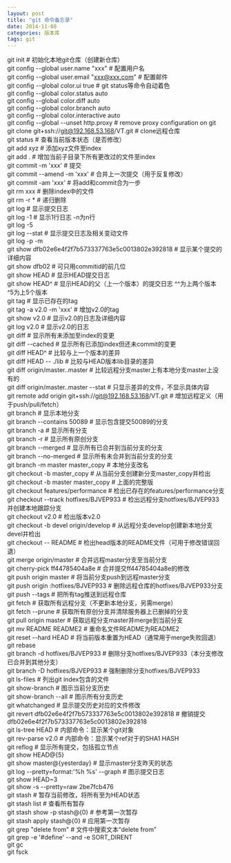 ```yaml
---
layout: post
title: "git 命令备忘录"
date: 2014-11-08
categories: 版本库
tags: git
---
```


git init                                                  # 初始化本地git仓库（创建新仓库）<br/>
git config --global user.name "xxx"                       # 配置用户名<br/>
git config --global user.email "xxx@xxx.com"              # 配置邮件<br/>
git config --global color.ui true                         # git status等命令自动着色<br/>
git config --global color.status auto<br/>
git config --global color.diff auto<br/>
git config --global color.branch auto<br/>
git config --global color.interactive auto<br/>
git config --global --unset http.proxy                    # remove  proxy configuration on git<br/>
git clone git+ssh://git@192.168.53.168/VT.git             # clone远程仓库<br/>
git status                                                # 查看当前版本状态（是否修改）<br/>
git add xyz                                               # 添加xyz文件至index<br/>
git add .                                                 # 增加当前子目录下所有更改过的文件至index<br/>
git commit -m 'xxx'                                       # 提交<br/>
git commit --amend -m 'xxx'                               # 合并上一次提交（用于反复修改）<br/>
git commit -am 'xxx'                                      # 将add和commit合为一步<br/>
git rm xxx                                                # 删除index中的文件<br/>
git rm -r *                                               # 递归删除<br/>
git log                                                   # 显示提交日志<br/>
git log -1                                                # 显示1行日志 -n为n行<br/>
git log -5<br/>
git log --stat                                            # 显示提交日志及相关变动文件<br/>
git log -p -m<br/>
git show dfb02e6e4f2f7b573337763e5c0013802e392818         # 显示某个提交的详细内容<br/>
git show dfb02                                            # 可只用commitid的前几位<br/>
git show HEAD                                             # 显示HEAD提交日志<br/>
git show HEAD^                                            # 显示HEAD的父（上一个版本）的提交日志 ^^为上两个版本 ^5为上5个版本<br/>
git tag                                                   # 显示已存在的tag<br/>
git tag -a v2.0 -m 'xxx'                                  # 增加v2.0的tag<br/>
git show v2.0                                             # 显示v2.0的日志及详细内容<br/>
git log v2.0                                              # 显示v2.0的日志<br/>
git diff                                                  # 显示所有未添加至index的变更<br/>
git diff --cached                                         # 显示所有已添加index但还未commit的变更<br/>
git diff HEAD^                                            # 比较与上一个版本的差异<br/>
git diff HEAD -- ./lib                                    # 比较与HEAD版本lib目录的差异<br/>
git diff origin/master..master                            # 比较远程分支master上有本地分支master上没有的<br/>
git diff origin/master..master --stat                     # 只显示差异的文件，不显示具体内容<br/>
git remote add origin git+ssh://git@192.168.53.168/VT.git # 增加远程定义（用于push/pull/fetch）<br/>
git branch                                                # 显示本地分支<br/>
git branch --contains 50089                               # 显示包含提交50089的分支<br/>
git branch -a                                             # 显示所有分支<br/>
git branch -r                                             # 显示所有原创分支<br/>
git branch --merged                                       # 显示所有已合并到当前分支的分支<br/>
git branch --no-merged                                    # 显示所有未合并到当前分支的分支<br/>
git branch -m master master_copy                          # 本地分支改名<br/>
git checkout -b master_copy                               # 从当前分支创建新分支master_copy并检出<br/>
git checkout -b master master_copy                        # 上面的完整版<br/>
git checkout features/performance                         # 检出已存在的features/performance分支<br/>
git checkout --track hotfixes/BJVEP933                    # 检出远程分支hotfixes/BJVEP933并创建本地跟踪分支<br/>
git checkout v2.0                                         # 检出版本v2.0<br/>
git checkout -b devel origin/develop                      # 从远程分支develop创建新本地分支devel并检出<br/>
git checkout -- README                                    # 检出head版本的README文件（可用于修改错误回退）<br/>
git merge origin/master                                   # 合并远程master分支至当前分支<br/>
git cherry-pick ff44785404a8e                             # 合并提交ff44785404a8e的修改<br/>
git push origin master                                    # 将当前分支push到远程master分支<br/>
git push origin :hotfixes/BJVEP933                        # 删除远程仓库的hotfixes/BJVEP933分支<br/>
git push --tags                                           # 把所有tag推送到远程仓库<br/>
git fetch                                                 # 获取所有远程分支（不更新本地分支，另需merge）<br/>
git fetch --prune                                         # 获取所有原创分支并清除服务器上已删掉的分支<br/>
git pull origin master                                    # 获取远程分支master并merge到当前分支<br/>
git mv README README2                                     # 重命名文件README为README2<br/>
git reset --hard HEAD                                     # 将当前版本重置为HEAD（通常用于merge失败回退）<br/>
git rebase<br/>
git branch -d hotfixes/BJVEP933                           # 删除分支hotfixes/BJVEP933（本分支修改已合并到其他分支）<br/>
git branch -D hotfixes/BJVEP933                           # 强制删除分支hotfixes/BJVEP933<br/>
git ls-files                                              # 列出git index包含的文件<br/>
git show-branch                                           # 图示当前分支历史<br/>
git show-branch --all                                     # 图示所有分支历史<br/>
git whatchanged                                           # 显示提交历史对应的文件修改<br/>
git revert dfb02e6e4f2f7b573337763e5c0013802e392818       # 撤销提交dfb02e6e4f2f7b573337763e5c0013802e392818<br/>
git ls-tree HEAD                                          # 内部命令：显示某个git对象<br/>
git rev-parse v2.0                                        # 内部命令：显示某个ref对于的SHA1 HASH<br/>
git reflog                                                # 显示所有提交，包括孤立节点<br/>
git show HEAD@{5}<br/>
git show master@{yesterday}                               # 显示master分支昨天的状态<br/>
git log --pretty=format:'%h %s' --graph                   # 图示提交日志<br/>
git show HEAD~3<br/>
git show -s --pretty=raw 2be7fcb476<br/>
git stash                                                 # 暂存当前修改，将所有至为HEAD状态<br/>
git stash list                                            # 查看所有暂存<br/>
git stash show -p stash@{0}                               # 参考第一次暂存<br/>
git stash apply stash@{0}                                 # 应用第一次暂存<br/>
git grep "delete from"                                    # 文件中搜索文本“delete from”<br/>
git grep -e '#define' --and -e SORT_DIRENT<br/>
git gc<br/>
git fsck